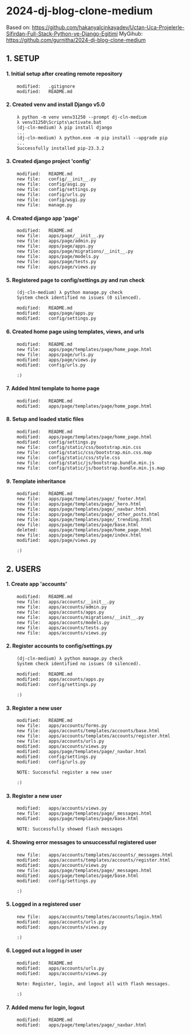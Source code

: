 # 2024-dj-blog-clone-medium
Based on: https://github.com/hakanyalcinkayadev/Uctan-Uca-Projelerle-Sifirdan-Full-Stack-Python-ve-Django-Egitimi
MyGihub: https://github.com/gurnitha/2024-dj-blog-clone-medium


## 1. SETUP


#### 1. Initial setup after creating remote repository

        modified:   .gitignore
        modified:   README.md


#### 2. Created venv and install Django v5.0

        λ python -m venv venv31250 --prompt dj-cln-medium
        λ venv31250\Scripts\activate.bat
        (dj-cln-medium) λ pip install django
        ...
        (dj-cln-medium) λ python.exe -m pip install --upgrade pip
        ...
        Successfully installed pip-23.3.2


#### 3. Created django project 'config'

        modified:   README.md
        new file:   config/__init__.py
        new file:   config/asgi.py
        new file:   config/settings.py
        new file:   config/urls.py
        new file:   config/wsgi.py
        new file:   manage.py


#### 4. Created django app 'page'

        modified:   README.md
        new file:   apps/page/__init__.py
        new file:   apps/page/admin.py
        new file:   apps/page/apps.py
        new file:   apps/page/migrations/__init__.py
        new file:   apps/page/models.py
        new file:   apps/page/tests.py
        new file:   apps/page/views.py


#### 5. Registered page to config/settings.py and run check

        (dj-cln-medium) λ python manage.py check
        System check identified no issues (0 silenced).

        modified:   README.md
        modified:   apps/page/apps.py
        modified:   config/settings.py


#### 6. Created home page using templates, views, and urls

        modified:   README.md
        new file:   apps/page/templates/page/home_page.html
        new file:   apps/page/urls.py
        modified:   apps/page/views.py
        modified:   config/urls.py

        :)


#### 7. Added html template to home page

        modified:   README.md
        modified:   apps/page/templates/page/home_page.html


#### 8. Setup and loaded static files

        modified:   README.md
        modified:   apps/page/templates/page/home_page.html
        modified:   config/settings.py
        new file:   config/static/css/bootstrap.min.css
        new file:   config/static/css/bootstrap.min.css.map
        new file:   config/static/css/style.css
        new file:   config/static/js/bootstrap.bundle.min.js
        new file:   config/static/js/bootstrap.bundle.min.js.map


#### 9. Template inheritance

        modified:   README.md
        new file:   apps/page/templates/page/_footer.html
        new file:   apps/page/templates/page/_hero.html
        new file:   apps/page/templates/page/_navbar.html
        new file:   apps/page/templates/page/_other_posts.html
        new file:   apps/page/templates/page/_trending.html
        new file:   apps/page/templates/page/base.html
        deleted:    apps/page/templates/page/home_page.html
        new file:   apps/page/templates/page/index.html
        modified:   apps/page/views.py

        :)


## 2. USERS


#### 1. Create app 'accounts'

        modified:   README.md
        new file:   apps/accounts/__init__.py
        new file:   apps/accounts/admin.py
        new file:   apps/accounts/apps.py
        new file:   apps/accounts/migrations/__init__.py
        new file:   apps/accounts/models.py
        new file:   apps/accounts/tests.py
        new file:   apps/accounts/views.py


#### 2. Register accounts to config/settings.py

        (dj-cln-medium) λ python manage.py check
        System check identified no issues (0 silenced).

        modified:   README.md
        modified:   apps/accounts/apps.py
        modified:   config/settings.py

        :)


#### 3. Register a new user

        modified:   README.md
        new file:   apps/accounts/forms.py
        new file:   apps/accounts/templates/accounts/base.html
        new file:   apps/accounts/templates/accounts/register.html
        new file:   apps/accounts/urls.py
        modified:   apps/accounts/views.py
        modified:   apps/page/templates/page/_navbar.html
        modified:   config/settings.py
        modified:   config/urls.py

        NOTE: Successful register a new user

        :)


#### 3. Register a new user

        modified:   apps/accounts/views.py
        new file:   apps/page/templates/page/_messages.html
        modified:   apps/page/templates/page/base.html

        NOTE: Successfully showed flash messages


#### 4. Showing error messages to unsuccessful registered user

        new file:   apps/accounts/templates/accounts/_messages.html
        modified:   apps/accounts/templates/accounts/register.html
        modified:   apps/accounts/views.py
        new file:   apps/page/templates/page/_messages.html
        modified:   apps/page/templates/page/base.html
        modified:   config/settings.py

        :)


#### 5. Logged in a registered user

        new file:   apps/accounts/templates/accounts/login.html
        modified:   apps/accounts/urls.py
        modified:   apps/accounts/views.py

        :)


#### 6. Logged out a logged in user

        modified:   README.md
        modified:   apps/accounts/urls.py
        modified:   apps/accounts/views.py

        Note: Register, login, and logout all with flash messages.

        :)


#### 7. Added menu for login, logout

        modified:   README.md
        modified:   apps/page/templates/page/_navbar.html
      






















